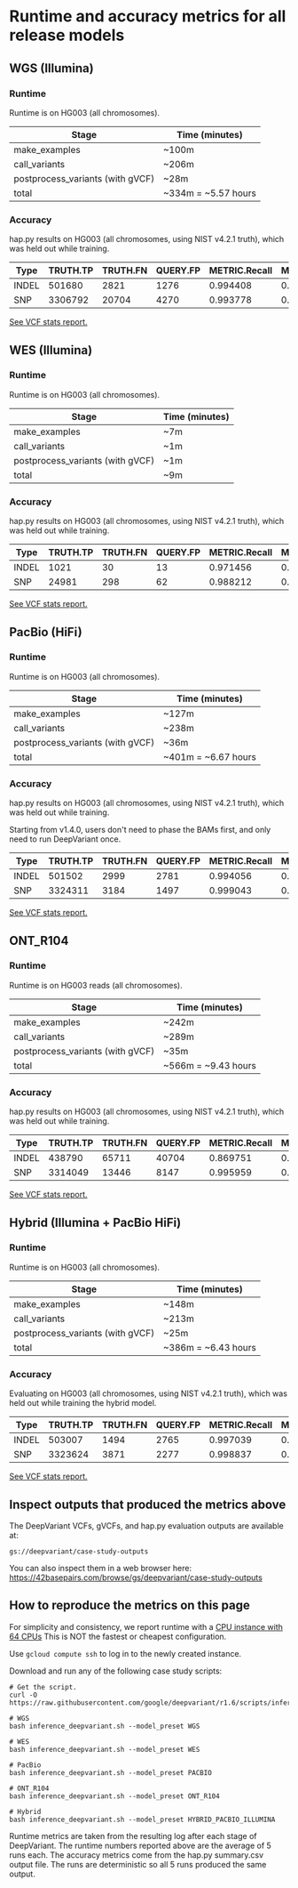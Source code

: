 # Runtime and accuracy metrics for all release models

## WGS (Illumina)

### Runtime

Runtime is on HG003 (all chromosomes).

Stage                            | Time (minutes)
-------------------------------- | ------------------
make_examples                    | ~100m
call_variants                    | ~206m
postprocess_variants (with gVCF) | ~28m
total                            | ~334m = ~5.57 hours

### Accuracy

hap.py results on HG003 (all chromosomes, using NIST v4.2.1 truth), which was
held out while training.

| Type  | TRUTH.TP | TRUTH.FN | QUERY.FP | METRIC.Recall | METRIC.Precision | METRIC.F1_Score |
| ----- | -------- | -------- | -------- | ------------- | ---------------- | --------------- |
| INDEL | 501680   | 2821     | 1276     | 0.994408      | 0.997565         | 0.995984        |
| SNP   | 3306792  | 20704    | 4270     | 0.993778      | 0.998711         | 0.996238        |

[See VCF stats report.](https://storage.googleapis.com/deepvariant/visual_reports/DeepVariant/1.6.0/WGS/deepvariant.output.visual_report.html)

## WES (Illumina)

### Runtime

Runtime is on HG003 (all chromosomes).

Stage                            | Time (minutes)
-------------------------------- | -----------------
make_examples                    | ~7m
call_variants                    | ~1m
postprocess_variants (with gVCF) | ~1m
total                            | ~9m

### Accuracy

hap.py results on HG003 (all chromosomes, using NIST v4.2.1 truth), which was
held out while training.

| Type  | TRUTH.TP | TRUTH.FN | QUERY.FP | METRIC.Recall | METRIC.Precision | METRIC.F1_Score |
| ----- | -------- | -------- | -------- | ------------- | ---------------- | --------------- |
| INDEL | 1021     | 30       | 13       | 0.971456      | 0.987689         | 0.979505        |
| SNP   | 24981    | 298      | 62       | 0.988212      | 0.997524         | 0.992846        |

[See VCF stats report.](https://storage.googleapis.com/deepvariant/visual_reports/DeepVariant/1.6.0/WES/deepvariant.output.visual_report.html)

## PacBio (HiFi)

### Runtime

Runtime is on HG003 (all chromosomes).

Stage                            | Time (minutes)
-------------------------------- | -------------------
make_examples                    | ~127m
call_variants                    | ~238m
postprocess_variants (with gVCF) | ~36m
total                            | ~401m = ~6.67 hours

### Accuracy

hap.py results on HG003 (all chromosomes, using NIST v4.2.1 truth), which was
held out while training.

Starting from v1.4.0, users don't need to phase the BAMs first, and only need
to run DeepVariant once.

| Type  | TRUTH.TP | TRUTH.FN | QUERY.FP | METRIC.Recall | METRIC.Precision | METRIC.F1_Score |
| ----- | -------- | -------- | -------- | ------------- | ---------------- | --------------- |
| INDEL | 501502   | 2999     | 2781     | 0.994056      | 0.994704         | 0.99438         |
| SNP   | 3324311  | 3184     | 1497     | 0.999043      | 0.99955          | 0.999297        |

[See VCF stats report.](https://storage.googleapis.com/deepvariant/visual_reports/DeepVariant/1.6.0/PACBIO/deepvariant.output.visual_report.html)

## ONT_R104

### Runtime

Runtime is on HG003 reads (all chromosomes).

Stage                            | Time (minutes)
-------------------------------- | --------------------
make_examples                    | ~242m
call_variants                    | ~289m
postprocess_variants (with gVCF) | ~35m
total                            | ~566m = ~9.43 hours

### Accuracy

hap.py results on HG003 (all chromosomes, using NIST v4.2.1
truth), which was held out while training.

| Type  | TRUTH.TP | TRUTH.FN | QUERY.FP | METRIC.Recall | METRIC.Precision | METRIC.F1_Score |
| ----- | -------- | -------- | -------- | ------------- | ---------------- | --------------- |
| INDEL | 438790   | 65711    | 40704    | 0.869751      | 0.918025         | 0.893236        |
| SNP   | 3314049  | 13446    | 8147     | 0.995959      | 0.997549         | 0.996753        |

[See VCF stats report.](https://storage.googleapis.com/deepvariant/visual_reports/DeepVariant/1.6.0/ONT_R104/deepvariant.output.visual_report.html)

## Hybrid (Illumina + PacBio HiFi)

### Runtime

Runtime is on HG003 (all chromosomes).

Stage                            | Time (minutes)
-------------------------------- | -------------------
make_examples                    | ~148m
call_variants                    | ~213m
postprocess_variants (with gVCF) | ~25m
total                            | ~386m = ~6.43 hours

### Accuracy

Evaluating on HG003 (all chromosomes, using NIST v4.2.1 truth), which was held
out while training the hybrid model.

| Type  | TRUTH.TP | TRUTH.FN | QUERY.FP | METRIC.Recall | METRIC.Precision | METRIC.F1_Score |
| ----- | -------- | -------- | -------- | ------------- | ---------------- | --------------- |
| INDEL | 503007   | 1494     | 2765     | 0.997039      | 0.994785         | 0.995911        |
| SNP   | 3323624  | 3871     | 2277     | 0.998837      | 0.999316         | 0.999076        |

[See VCF stats report.](https://storage.googleapis.com/deepvariant/visual_reports/DeepVariant/1.6.0/HYBRID/deepvariant.output.visual_report.html)

## Inspect outputs that produced the metrics above

The DeepVariant VCFs, gVCFs, and hap.py evaluation outputs are available at:

```
gs://deepvariant/case-study-outputs
```

You can also inspect them in a web browser here:
https://42basepairs.com/browse/gs/deepvariant/case-study-outputs

## How to reproduce the metrics on this page

For simplicity and consistency, we report runtime with a
[CPU instance with 64 CPUs](deepvariant-details.md#command-for-a-cpu-only-machine-on-google-cloud-platform)
This is NOT the fastest or cheapest configuration.

Use `gcloud compute ssh` to log in to the newly created instance.

Download and run any of the following case study scripts:

```
# Get the script.
curl -O https://raw.githubusercontent.com/google/deepvariant/r1.6/scripts/inference_deepvariant.sh

# WGS
bash inference_deepvariant.sh --model_preset WGS

# WES
bash inference_deepvariant.sh --model_preset WES

# PacBio
bash inference_deepvariant.sh --model_preset PACBIO

# ONT_R104
bash inference_deepvariant.sh --model_preset ONT_R104

# Hybrid
bash inference_deepvariant.sh --model_preset HYBRID_PACBIO_ILLUMINA
```

Runtime metrics are taken from the resulting log after each stage of
DeepVariant. The runtime numbers reported above are the average of 5 runs each.
The accuracy metrics come from the hap.py summary.csv output file.
The runs are deterministic so all 5 runs produced the same output.

[CPU instance with 64 CPUs]: deepvariant-details.md#command-for-a-cpu-only-machine-on-google-cloud-platform


